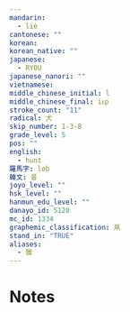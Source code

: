 ```yaml
---
mandarin:
  - liè
cantonese: ""
korean:
korean_native: ""
japanese:
  - RYOU
japanese_nanori: ""
vietnamese:
middle_chinese_initial: l
middle_chinese_final: iᴇp
stroke_count: "11"
radical: 犬
skip_number: 1-3-8
grade_level: 5
pos: ""
english:
  - hunt
羅馬字: lob
韓文: 롭
joyo_level: ""
hsk_level: ""
hanmun_edu_level: ""
danayo_id: 5120
mc_id: 1334
graphemic_classification: 鼡
stand_in: "TRUE"
aliases:
  - 獵
---
```


# Notes
